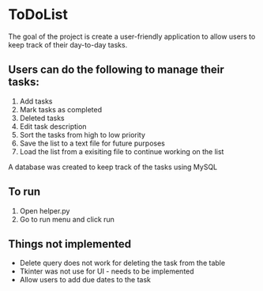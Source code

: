 # ToDoList
The goal of the project is create a user-friendly application to allow users to keep track of their day-to-day tasks. 

## Users can do the following to manage their tasks:
1. Add tasks
2. Mark tasks as completed
3. Deleted tasks
4. Edit task description
5. Sort the tasks from high to low priority
6. Save the list to a text file for future purposes
7. Load the list from a exisiting file to continue working on the list

A database was created to keep track of the tasks using MySQL

## To run
1. Open helper.py
2. Go to run menu and click run

## Things not implemented
* Delete query does not work for deleting the task from the table
* Tkinter was not use for UI - needs to be implemented
* Allow users to add due dates to the task

